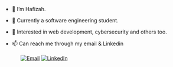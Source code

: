 - 👋 I’m Hafizah.
- 👀 Currently a software engineering student.
- 🌱 Interested in web development, cybersecurity and others too.

- 📫 Can reach me through my email & Linkedin<br><br>
&nbsp;&nbsp;&nbsp;&nbsp;&nbsp;&nbsp;[<img alt="Email" src="https://img.shields.io/badge/Email-white.svg?&style=for-the-badge&logo=Gmail&logoColor=red" />](hafizah.rmli@gmail.com)
[<img alt="LinkedIn" src="https://img.shields.io/badge/LinkedIn-%230E76A8.svg?&style=for-the-badge&logo=LinkedIn&logoColor=white" />](https://www.linkedin.com/in/hfzhrmli/)

<!---
Hafiiii/Hafiiii is a ✨ special ✨ repository because its `README.md` (this file) appears on your GitHub profile.
You can click the Preview link to take a look at your changes.
--->
